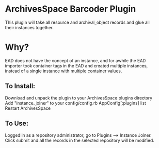 # ArchivesSpace Barcoder Plugin

This plugin will take all resource and archival_object records and glue all
their instances together.

# Why? 

EAD does not have the concept of an instance, and for awhile the EAD importer
took container tags in the EAD and created multiple instances, instead of a
single instance with multiple container values. 

## To Install:

Download and unpack the plugin to your ArchivesSpace plugins directory
Add "instance_joiner" to your config/config.rb AppConfig[:plugins] list
Restart ArchivesSpace

## To Use:
Logged in as a repository administrator, go to Plugins --> Instance Joiner. 
Click submit and all the records in the selected repository will be modified.

